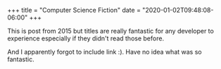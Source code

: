 +++
title = "Computer Science Fiction"
date = "2020-01-02T09:48:08-06:00"
+++

This is post from 2015 but titles are really fantastic for any developer to experience especially if they didn't read those before.

And I apparently forgot to include link :). Have no idea what was so fantastic.
